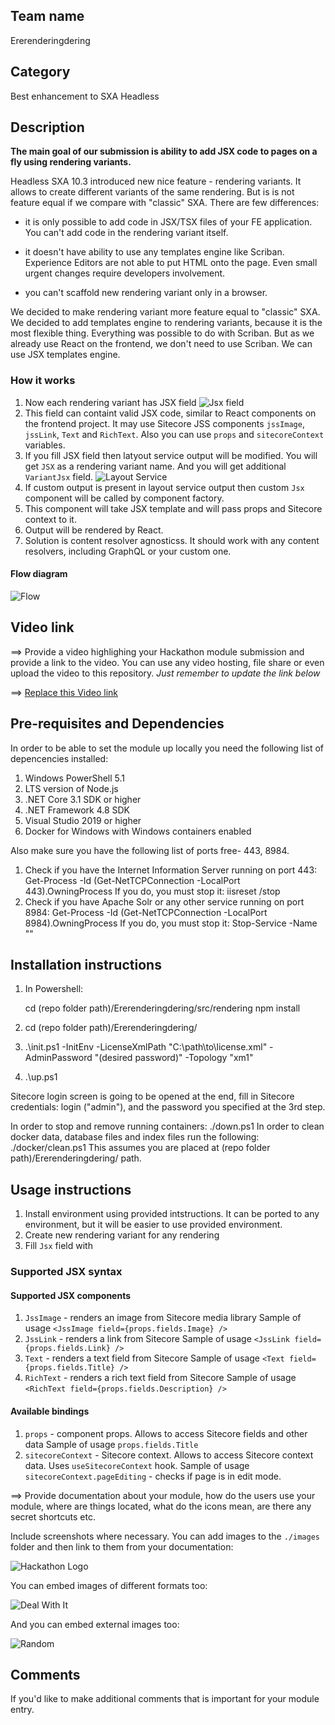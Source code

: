 ## Team name

Ererenderingdering

## Category

Best enhancement to SXA Headless

## Description

**The main goal of our submission is ability to add JSX code to pages on a fly using rendering variants.**

Headless SXA 10.3 introduced new nice feature - rendering variants. It allows to create different variants of the same rendering. But is is not feature equal if we compare with "classic" SXA. There are few differences:

- it is only possible to add code in JSX/TSX files of your FE application. You can't add code in the rendering variant itself.

- it doesn't have ability to use any templates engine like Scriban. Experience Editors are not able to put HTML onto the page. Even small urgent changes require developers involvement.
  
- you can't scaffold new rendering variant only in a browser.

We decided to make rendering variant more feature equal to "classic" SXA. We decided to add templates engine to rendering variants, because it is the most flexible thing. Everything was possible to do with Scriban. But as we already use React on the frontend, we don't need to use Scriban. We can use JSX templates engine.

### How it works

1. Now each rendering variant has JSX field
![Jsx field](docs/images/JsxField.png?raw=true "Jsx field")
1. This field can containt valid JSX code, similar to React components on the frontend project. It may use Sitecore JSS components `jssImage`, `jssLink`, `Text` and `RichText`. Also you can use `props` and `sitecoreContext` variables.
1. If you fill JSX field then latyout service output will be modified. You will get `JSX` as a rendering variant name. And you will get additional `VariantJsx` field.
![Layout Service](docs/images/LayoutService.png?raw=true "Layout Service")
1. If custom output is present in layout service output then custom `Jsx` component will be called by component factory.
1. This component will take JSX template and will pass props and Sitecore context to it.
1. Output will be rendered by React.
1. Solution is content resolver agnosticss. It should work with any content resolvers, including GraphQL or your custom one.

#### Flow diagram
![Flow](docs/images/Flow.png?raw=true "Flow")

## Video link

⟹ Provide a video highlighing your Hackathon module submission and provide a link to the video. You can use any video hosting, file share or even upload the video to this repository. _Just remember to update the link below_



⟹ [Replace this Video link](#video-link)





## Pre-requisites and Dependencies


In order to be able to set the module up locally you need the following list of depencencies installed:

1. Windows PowerShell 5.1
2. LTS version of Node.js
3. .NET Core 3.1 SDK or higher
4. .NET Framework 4.8 SDK
5. Visual Studio 2019 or higher
6. Docker for Windows with Windows containers enabled

Also make sure you have the following list of ports free- 443, 8984.

1. Check if you have the Internet Information Server running on port 443:
   Get-Process -Id (Get-NetTCPConnection -LocalPort 443).OwningProcess
   If you do, you must stop it:
   iisreset /stop
2. Check if you have Apache Solr or any other service running on port 8984:
   Get-Process -Id (Get-NetTCPConnection -LocalPort 8984).OwningProcess
   If you do, you must stop it:
   Stop-Service -Name "<the name of your service>"



## Installation instructions

1. In Powershell:
   
   cd (repo folder path)/Ererenderingdering/src/rendering
   npm install
2. cd (repo folder path)/Ererenderingdering/
3. .\init.ps1 -InitEnv -LicenseXmlPath "C:\path\to\license.xml" -AdminPassword "(desired password)" -Topology "xm1"
4. .\up.ps1

Sitecore login screen is going to be opened at the end, fill in Sitecore credentials: login ("admin"), and the password you specified at the 3rd step.

In order to stop and remove running containers: ./down.ps1
In order to clean docker data, database files and index files run the following: ./docker/clean.ps1
This assumes you are placed at (repo folder path)/Ererenderingdering/ path.

## Usage instructions

1. Install environment using provided intstructions. It can be ported to any environment, but it will be easier to use provided environment.
1. Create new rendering variant for any rendering
1. Fill `Jsx` field with 

### Supported JSX syntax

#### Supported JSX components

1. `JssImage` - renders an image from Sitecore media library
  Sample of usage `<JssImage field={props.fields.Image} />`
2. `JssLink` - renders a link from Sitecore
  Sample of usage `<JssLink field={props.fields.Link} />`
3. `Text` - renders a text field from Sitecore
  Sample of usage `<Text field={props.fields.Title} />`
4. `RichText` - renders a rich text field from Sitecore
  Sample of usage `<RichText field={props.fields.Description} />`

#### Available bindings

1. `props` - component props. Allows to access Sitecore fields and other data
   Sample of usage `props.fields.Title`
2. `sitecoreContext` - Sitecore context. Allows to access Sitecore context data. Uses `useSitecoreContext` hook.
   Sample of usage `sitecoreContext.pageEditing` - checks if page is in edit mode.

⟹ Provide documentation about your module, how do the users use your module, where are things located, what do the icons mean, are there any secret shortcuts etc.



Include screenshots where necessary. You can add images to the `./images` folder and then link to them from your documentation:



![Hackathon Logo](docs/images/hackathon.png?raw=true  "Hackathon Logo")



You can embed images of different formats too:



![Deal With It](docs/images/deal-with-it.gif?raw=true  "Deal With It")



And you can embed external images too:



![Random](https://thiscatdoesnotexist.com/)



## Comments

If you'd like to make additional comments that is important for your module entry.
